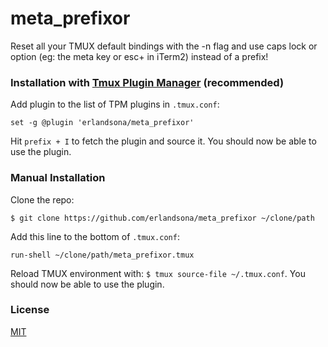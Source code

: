 # meta_prefixor
Reset all your TMUX default bindings with the -n flag and use caps lock or option (eg: the meta key or esc+ in iTerm2) instead of a prefix!

### Installation with [Tmux Plugin Manager](https://github.com/tmux-plugins/tpm) (recommended)

Add plugin to the list of TPM plugins in `.tmux.conf`:

    set -g @plugin 'erlandsona/meta_prefixor'

Hit `prefix + I` to fetch the plugin and source it. You should now be able to
use the plugin.

### Manual Installation

Clone the repo:

    $ git clone https://github.com/erlandsona/meta_prefixor ~/clone/path

Add this line to the bottom of `.tmux.conf`:

    run-shell ~/clone/path/meta_prefixor.tmux

Reload TMUX environment with: `$ tmux source-file ~/.tmux.conf`. You should now
be able to use the plugin.

### License

[MIT](LICENSE)
